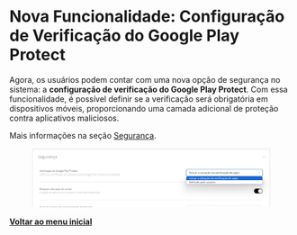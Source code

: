 # Nova Funcionalidade: Configuração de Verificação do Google Play Protect

Agora, os usuários podem contar com uma nova opção de segurança no sistema: a **configuração de verificação do Google Play Protect**. Com essa funcionalidade, é possível definir se a verificação será obrigatória em dispositivos móveis, proporcionando uma camada adicional de proteção contra aplicativos maliciosos.

Mais informações na seção [Segurança](../../portal/configuracoes/editar-politica/configuracoes-gerais/seguranca.md).

<figure><img src="../../../.gitbook/assets/image (6) (1) (1) (1).png" alt=""><figcaption></figcaption></figure>

[**Voltar ao menu inicial**](./)
